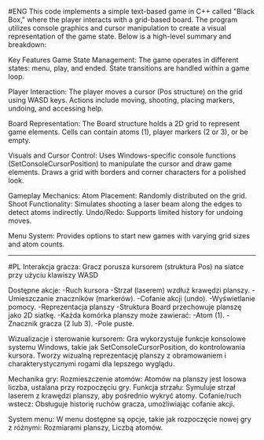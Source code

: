 #ENG
This code implements a simple text-based game in C++ called "Black Box," where the player interacts with a grid-based board. 
The program utilizes console graphics and cursor manipulation to create a visual representation of the game state. 
Below is a high-level summary and breakdown:

Key Features
Game State Management:
The game operates in different states: menu, play, and ended.
State transitions are handled within a game loop.

Player Interaction:
The player moves a cursor (Pos structure) on the grid using WASD keys.
Actions include moving, shooting, placing markers, undoing, and accessing help.

Board Representation:
The Board structure holds a 2D grid to represent game elements.
Cells can contain atoms (1), player markers (2 or 3), or be empty.

Visuals and Cursor Control:
Uses Windows-specific console functions (SetConsoleCursorPosition) to manipulate the cursor and draw game elements.
Draws a grid with borders and corner characters for a polished look.

Gameplay Mechanics:
Atom Placement: Randomly distributed on the grid.
Shoot Functionality: Simulates shooting a laser beam along the edges to detect atoms indirectly.
Undo/Redo: Supports limited history for undoing moves.

Menu System:
Provides options to start new games with varying grid sizes and atom counts.

---------------------------------------------------------------------------------------------------------------------------
#PL
Interakcja gracza:
Gracz porusza kursorem (struktura Pos) na siatce przy użyciu klawiszy WASD 

Dostępne akcje:
-Ruch kursora
-Strzał (laserem) wzdłuż krawędzi planszy.
-Umieszczanie znaczników (markerów).
-Cofanie akcji (undo).
-Wyświetlanie pomocy.
-Reprezentacja planszy
-Struktura Board przechowuje planszę jako 2D siatkę.
-Każda komórka planszy może zawierać:
-Atom (1).
-Znacznik gracza (2 lub 3).
-Pole puste.

Wizualizacje i sterowanie kursorem:
Gra wykorzystuje funkcje konsolowe systemu Windows, takie jak SetConsoleCursorPosition, do kontrolowania kursora.
Tworzy wizualną reprezentację planszy z obramowaniem i charakterystycznymi rogami dla lepszego wyglądu.

Mechanika gry:
Rozmieszczenie atomów: Atomów na planszy jest losowa liczba, ustalana przy rozpoczęciu gry.
Funkcja strzału: Symuluje strzał laserem z krawędzi planszy, aby pośrednio wykryć atomy.
Cofanie/ruch wstecz: Obsługuje historię ruchów gracza, umożliwiając cofanie akcji.

System menu:
W menu dostępne są opcje, takie jak rozpoczęcie nowej gry z różnymi:
Rozmiarami planszy, Liczbą atomów.
